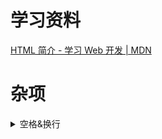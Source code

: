 # 学习资料
[HTML 简介 - 学习 Web 开发 | MDN](https://developer.mozilla.org/zh-CN/docs/Learn/HTML/Introduction_to_HTML)


# 杂项

<details>
<summary>空格&换行</summary>
### 换行

1. **`<br>`标签**：`<br>` 是一个空的HTML标签，用于在文本中插入一个换行。例如：
   ```html
   <p>第一行<br>第二行</p>
   ```
   这将在浏览器中显示为两行文本。

2. **`<p>`标签**：`<p>` 标签定义了一个段落，段落之间自动换行。例如：
   ```html
   <p>第一段</p>
   <p>第二段</p>
   ```
   这将在浏览器中显示为两个段落，每个段落自动换行。

### 空格

1. **直接敲击空格键**：在HTML中，直接敲击空格键输入的空格通常在网页上显示为一个空格。

2. **`&nbsp;`（非换行空格）**：`&nbsp;` 是 HTML 实体字符，代表一个不可断行的空格。

3. **`&ensp;`（半角空格）**：`&ensp;` 是 HTML 实体字符，代表半个标准空格的宽度。

4. **`&emsp;`（全角空格）**：`&emsp;` 是 HTML 实体字符，代表一个标准空格的宽度。

5. **`&thinsp;`（窄空格）**：`&thinsp;` 是 HTML 实体字符，代表一个窄空格，比半角空格稍微窄一点。

### 组合使用换行和空格

你可以在HTML中组合使用换行和空格来控制文本的显示。例如：

```html
<p>第一行&nbsp;&nbsp;&nbsp;第二行<br>第三行</p>
```

这将在浏览器中显示为：

```
第一行   第二行
第三行
```

在这个例子中，`&nbsp;` 用于在第一行和第二行之间添加空格，`<br>` 用于在第二行和第三行之间添加换行。

通过这些方法，你可以灵活地在HTML中控制文本的换行和空格。
</details>